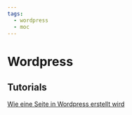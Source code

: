 ```yaml
---
tags:
  - wordpress
  - moc
---
```

# Wordpress

## Tutorials

[Wie eine Seite in Wordpress erstellt wird](wordpress-pages.md)
